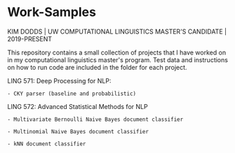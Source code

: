 # Work-Samples
KIM DODDS | UW COMPUTATIONAL LINGUISTICS MASTER'S CANDIDATE | 2019-PRESENT

This repository contains a small collection of projects that I have worked on in my computational linguistics master's program.
Test data and instructions on how to run code are included in the folder for each project.



LING 571: Deep Processing for NLP:

    - CKY parser (baseline and probabilistic)
    
LING 572: Advanced Statistical Methods for NLP

    - Multivariate Bernoulli Naive Bayes document classifier
    
    - Multinomial Naive Bayes document classifier
    
    - kNN document classifier
